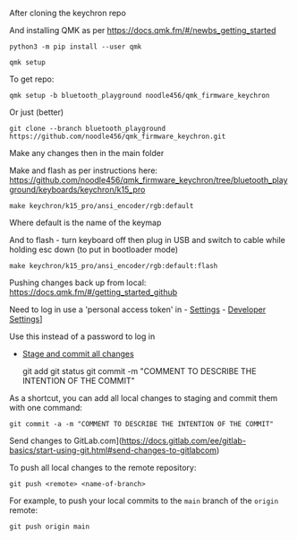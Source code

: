 

After cloning the keychron repo 

And installing QMK as per https://docs.qmk.fm/#/newbs_getting_started

    python3 -m pip install --user qmk

    qmk setup

To get repo:

	qmk setup -b bluetooth_playground noodle456/qmk_firmware_keychron

Or just (better)

	git clone --branch bluetooth_playground https://github.com/noodle456/qmk_firmware_keychron.git


Make any changes then in the main folder

Make and flash as per instructions here:
https://github.com/noodle456/qmk_firmware_keychron/tree/bluetooth_playground/keyboards/keychron/k15_pro

	make keychron/k15_pro/ansi_encoder/rgb:default

Where default is the name of the keymap

And to flash - turn keyboard off then plug in USB and switch to cable while holding esc down (to put in bootloader mode)

	make keychron/k15_pro/ansi_encoder/rgb:default:flash


Pushing changes back up from local:
https://docs.qmk.fm/#/getting_started_github

Need to log in use a 'personal access token' in - [Settings](https://github.com/settings/profile) - [Developer Settings](https://github.com/settings/apps)]

Use this instead of a password to log in

- [Stage and commit all changes](https://docs.gitlab.com/ee/gitlab-basics/start-using-git.html#stage-and-commit-all-changes)

	git add <file-name OR folder-name>
	git status
	git commit -m "COMMENT TO DESCRIBE THE INTENTION OF THE COMMIT"


As a shortcut, you can add all local changes to staging and commit them with one command:
 
	git commit -a -m "COMMENT TO DESCRIBE THE INTENTION OF THE COMMIT"

Send changes to GitLab.com](https://docs.gitlab.com/ee/gitlab-basics/start-using-git.html#send-changes-to-gitlabcom)

To push all local changes to the remote repository:
    
    
    git push <remote> <name-of-branch>
    

For example, to push your local commits to the `main` branch of the `origin` remote:
    
    
    git push origin main
